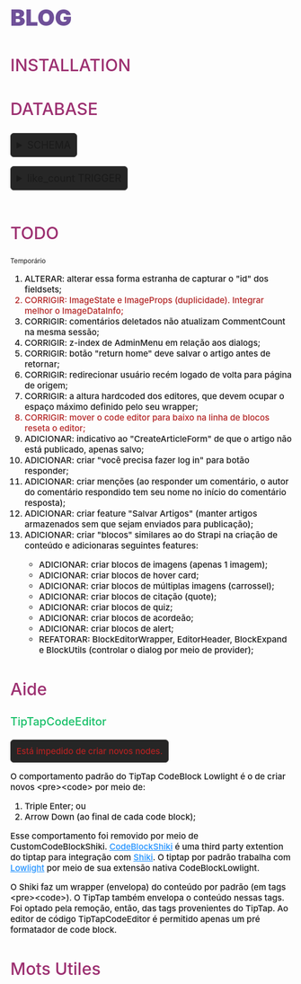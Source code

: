 <h1 style="font-weight:900;font-size:40px;color:#6f5099">BLOG</h1>

<h2 style="font-weight:500;font-size:30px;color:#9c2f70">INSTALLATION</h2>

<h2 style="font-weight:500;font-size:30px;color:#9c2f70">DATABASE</h2>

<details>
  <summary style="font-size:18px;cursor:pointer;background-color:#262626;padding:10px;border-radius:6px;width:fit-content;border:1px solid #404040;margin-bottom:1rem">SCHEMA</summary>
  <small>(last updated 10-20-2025)</small>

```sql
create table if not exists public.profiles (
  id uuid primary key references auth.users(id) on delete cascade,
  admin boolean default false,
  email text unique,
  username text,
  avatar_url text,
  updated_at timestamptz default null,
  created_at timestamptz default now()
);

create table if not exists public.authors (
  id uuid primary key default gen_random_uuid(),
  profile_id uuid null references public.profiles(id) on delete set null,
  username text,
  email text unique not null,
  avatar_url text,
  updated_at timestamptz default null,
  created_at timestamptz default now()
);

create table if not exists public.articles (
  id uuid primary key default gen_random_uuid(),
  author_id uuid null references authors(id) on delete set null,
  title varchar(128) not null,
  sub_title varchar(256) null,
  slug text unique not null,
  body text,
  is_private boolean default false,
  updated_at timestamptz default null,
  created_at timestamptz default now()
);

create table if not exists public.article_likes (
  profile_id uuid not null references public.profiles(id) on delete cascade,
  article_id uuid not null references public.articles(id) on delete cascade,
  updated_at timestamptz with time zone,
  created_at timestamptz with time zone default now(),
  primary key (profile_id, article_id)
);

create table if not exists public.comments (
  id uuid primary key default gen_random_uuid(),
  parent_id uuid references public.comments(id) on delete set null,
  article_id uuid not null references public.articles(id) on delete cascade,
  profile_id uuid not null references public.profiles(id) on delete cascade,
  like_count integer not null default 0,
  body text not null,
  is_edited boolean not null default false,
  is_blocked boolean not null default false,
  is_deleted boolean not null default false, -- Soft delete
  updated_at timestamptz with time zone,
  created_at timestamptz with time zone default now()
);

create table if not exists public.comment_likes (
  id uuid primary key default gen_random_uuid(),
  profile_id uuid not null references public.profiles(id) on delete cascade,
  comment_id uuid not null references public.comments(id) on delete cascade,
  created_at timestamptz with time zone default now()
);

create table if not exists public.media_metadata (
  id uuid primary key default gen_random_uuid(),
  storage_path text not null unique,  -- Supabase storage file path (ex: "public/videos/foo.mp4")
  caption text null,                  -- Caption (opcional)
  mime_type text null,                -- Ex: "image/png", "video/mp4"
  metadata jsonb default '{}'::jsonb, -- Extras (ex: { "width": 1920, "height": 1080 })
  updated_at timestamptz default now(),
  created_at timestamptz default now()
);
```

</details>

<details>
  <summary style="font-size:18px;cursor:pointer;background-color:#262626;padding:10px;border-radius:6px;width:fit-content;border:1px solid #404040;margin-bottom:1rem">like_count TRIGGER</summary>
  <small>(last updated 08-22-2025)</small>

```sql
-- Updates like_count for every insert/delete on comment_likes
create or replace function update_comment_like_count()
returns trigger as $$
begin
  if tg_op = 'INSERT' then
    update public.comments
      set like_count = like_count + 1
      where id = new.comment_id;
    return new;
  elsif tg_op = 'DELETE' then
    update public.comments
      set like_count = greatest(like_count - 1, 0) --Avoids negatives
      where id = old.comment_id;
    return old;
  end if;
  return null;
end;
$$ language plpgsql;

--INSERT Trigger
create trigger comment_likes_after_insert
after insert on public.comment_likes
for each row
execute function update_comment_like_count();

--DELETE Trigger
create trigger comment_likes_after_delete
after delete on public.comment_likes
for each row
execute function update_comment_like_count();
```

</details>

<h2 style="font-weight:500;font-size:30px;color:#9c2f70">TODO</h2>
<small>Temporário</small>

<ol style="font-weight:500;font-size:15px">
  <li>ALTERAR: alterar essa forma estranha de capturar o "id" dos fieldsets;</li>
  <li style="color:#b22222">CORRIGIR: ImageState e ImageProps (duplicidade). Integrar melhor o ImageDataInfo;</li>
  <li>CORRIGIR: comentários deletados não atualizam CommentCount na mesma sessão;</li>
  <li>CORRIGIR: z-index de AdminMenu em relação aos dialogs;</li>
  <li>CORRIGIR: botão "return home" deve salvar o artigo antes de retornar;</li>
  <li>CORRIGIR: redirecionar usuário recém logado de volta para página de origem;</li>
  <li>CORRIGIR: a altura hardcoded dos editores, que devem ocupar o espaço máximo definido pelo seu wrapper;</li>
  <li style="color:#b22222">CORRIGIR: mover o code editor para baixo na linha de blocos reseta o editor;</li>
  <li>ADICIONAR: indicativo ao "CreateArticleForm" de que o artigo não está publicado, apenas salvo;</li>
  <li>ADICIONAR: criar "você precisa fazer log in" para botão responder;</li>
  <li>ADICIONAR: criar menções (ao responder um comentário, o autor do comentário respondido tem seu nome no início do comentário resposta);</li>
  <li>ADICIONAR: criar feature "Salvar Artigos" (manter artigos armazenados sem que sejam enviados para publicação);</li>
  <li>ADICIONAR: criar "blocos" similares ao do Strapi na criação de conteúdo e adicionaras seguintes features:</li>
  <ul>
    <li>ADICIONAR: criar blocos de imagens (apenas 1 imagem);</li>
    <li>ADICIONAR: criar blocos de hover card;</li>
    <li>ADICIONAR: criar blocos de múltiplas imagens (carrossel);</li>
    <li>ADICIONAR: criar blocos de citação (quote);</li>
    <li>ADICIONAR: criar blocos de quiz;</li>
    <li>ADICIONAR: criar blocos de acordeão;</li>
    <li>ADICIONAR: criar blocos de alert;</li>
    <li>REFATORAR: BlockEditorWrapper, EditorHeader, BlockExpand e BlockUtils (controlar o dialog por meio de provider);</li>
  </ul>
</ol>

<h2 style="font-weight:500;font-size:30px;color:#9c2f70">Aide</h2>

<h3 style="font-weight:500;font-size:20px;color:#15bf67">TipTapCodeEditor</h3>

<p style="font-weight:500;font-size:15px;color:#b22222;background-color:#262626;padding:10px;border-radius:6px;width:fit-content;border:1px solid #404040">Está impedido de criar novos nodes.</p>

<p style="font-weight:500;font-size:15px">O comportamento padrão do TipTap CodeBlock Lowlight é o de criar novos &lt;pre&gt;&lt;code&gt; por meio de:</p>

<ol style="font-weight:500;font-size:15px">
  <li>Triple Enter; ou</li>
  <li>Arrow Down &#40;ao final de cada code block&#41;;</li>
</ol>

<p style="font-weight:500;font-size:15px">Esse comportamento foi removido por meio de CustomCodeBlockShiki. <a href="https://github.com/timomeh/tiptap-extension-code-block-shiki" style="color:#1e90ff;text-decoration:underline;">CodeBlockShiki</a> é uma third party extention do tiptap para integração com <a href="https://shiki.matsu.io/" style="color:#1e90ff;text-decoration:underline;">Shiki</a>. O tiptap por padrão trabalha com <a href="https://github.com/wooorm/lowlight" style="color:#1e90ff;text-decoration:underline;">Lowlight</a> por meio de sua extensão nativa CodeBlockLowlight.</p>

<p style="font-weight:500;font-size:15px">O Shiki faz um wrapper &#40;envelopa&#41; do conteúdo por padrão &#40;em tags &lt;pre&gt;&lt;code&gt;&#41;. O TipTap também envelopa o conteúdo nessas tags. Foi optado pela remoção, então, das tags provenientes do TipTap. Ao editor de código TipTapCodeEditor é permitido apenas um pré formatador de code block.</p>

<h2 style="font-weight:500;font-size:30px;color:#9c2f70">Mots Utiles</h2>
